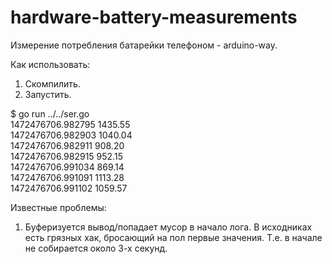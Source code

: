 # hardware-battery-measurements
Измерение потребления батарейки телефоном - arduino-way.  
  
Как использовать: 
1. Скомпилить.  
2. Запустить.  
  
$ go run ../../ser.go  
 1472476706.982795 1435.55  
 1472476706.982903 1040.04  
 1472476706.982911 908.20  
 1472476706.982915 952.15  
 1472476706.991034 869.14  
 1472476706.991091 1113.28  
 1472476706.991102 1059.57  
  
Известные проблемы:  
1. Буферизуется вывод/попадает мусор в начало лога. В исходниках есть грязных хак, бросающий на пол первые значения. Т.е. в начале не собирается около 3-х секунд.
